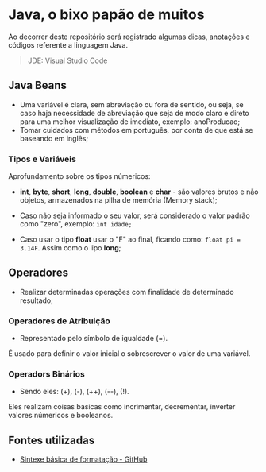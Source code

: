 # Java, o bixo papão de muitos

Ao decorrer deste repositório será registrado algumas dicas, anotações e códigos referente a linguagem Java.

> JDE: Visual Studio Code

## Java Beans

* Uma variável é clara, sem abreviação ou fora de sentido, ou seja, se caso haja necessidade de abreviação que seja de modo claro e direto para uma melhor visualização de imediato, exemplo: anoProducao;
* Tomar cuidados com métodos em português, por conta de que está se baseando em inglês;

### Tipos e Variáveis

Aprofundamento sobre os tipos númericos:

* **int**, **byte**, **short**, **long**, **double**, **boolean** e **char** - são valores brutos e não objetos, armazenados na pilha de memória (Memory stack);

* Caso não seja informado o seu valor, será considerado o valor padrão como "zero", exemplo: ```int idade;```

* Caso usar o tipo **float** usar o "F" ao final, ficando como: ```float pi = 3.14F```. Assim como o lipo **long**;

## Operadores

* Realizar determinadas operações com finalidade de determinado resultado;

### Operadores de Atribuição

* Representado pelo símbolo de igualdade (=).

É usado para definir o valor inicial o sobrescrever o valor de uma variável.

### Operadors Binários

* Sendo eles: (+), (-), (++), (--), (!).

Eles realizam coisas básicas como incrimentar, decrementar, inverter valores númericos e booleanos.



## Fontes utilizadas
* [Sintexe básica de formatação - GitHub](https://docs.github.com/pt/get-started/writing-on-github/getting-started-with-writing-and-formatting-on-github/basic-writing-and-formatting-syntax)